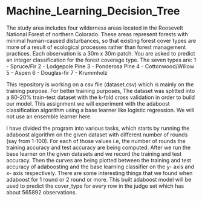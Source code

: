 # Machine_Learning_Decision_Tree
The study area includes four wilderness areas located in the Roosevelt National Forest of northern Colorado. 
These areas represent forests with minimal human-caused disturbances, so that existing forest cover types are 
more of a result of ecological processes rather than forest management practices. Each observation is a 30m x 30m patch. 
You are asked to predict an integer classification for the forest coverage type. 
The seven types are:
1 - Spruce/Fir
2 - Lodgepole Pine 
3 - Ponderosa Pine
4 - Cottonwood/Willow
5 - Aspen
6 - Douglas-fir 
7 - Krummholz


This repository is working on a csv file (dataset.csv) which is mainly on the training purpose.
For better training purposes, The dataset was splitted into a 80-20% train-test dataset with the k-fold cross validation in order 
to build our model. This assignment we will experiment with the adaboost classification algorithm using a base learner like
logistic regression. We will not use an ensemble learner here. 

I have divided the program into various tasks, which starts by running the adaboost algorithm on the given dataset 
with different number of rounds (say from 1-100). For each of those values i.e, the number of rounds the training accuracy 
and test accuracy are being computed. After we run the base learner on the given datasets and we record the training and test accuracy.
Then the curves are being plotted between the training and test accuracy of adaboosting and the base learning classifier on the y- axis 
and x- axis respectively. There are some interesting things that we found when adaboost for 1 round or 2 round or more. This built 
adaboost model will be used to predict the cover_type for every row in the judge set which has about 565892 observations.


